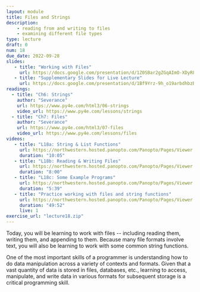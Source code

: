```yaml
---
layout: module
title: Files and Strings
description:
    - reading from and writing to files
    - examining different file types
type: lecture
draft: 0
num: 18
due_date: 2022-09-28
slides: 
   - title: "Working with Files"
     url: https://docs.google.com/presentation/d/1Z0SBar2gZGqAImO-XDyRFvAUlnBNKvnVsklIRzF4F0E/edit?usp=sharing
   - title: "Supplementary Slides for Live Lecture"
     url: https://docs.google.com/presentation/d/1Bf9Yrz-9h_o19arbdhbzBj-Zh_XbWrjqglymKHsUdtY/edit?usp=sharing
readings:
  - title: "Ch6: Strings"
    author: "Severance"
    url: https://www.py4e.com/html3/06-strings
    video_url: https://www.py4e.com/lessons/strings
  - title: "Ch7: Files"
    author: "Severance"
    url: https://www.py4e.com/html3/07-files
    video_url: https://www.py4e.com/lessons/files
videos:
   - title: "L18a: String & List Functions"
     url: https://northwestern.hosted.panopto.com/Panopto/Pages/Viewer.aspx?id=ea1ad916-4950-411f-952a-adc20157f86f
     duration: "10:05"
   - title: "L18b: Reading & Writing Files"
     url: https://northwestern.hosted.panopto.com/Panopto/Pages/Viewer.aspx?id=72a7f020-864b-4efd-afdc-adc20157f7a4
     duration: "8:00"
   - title: "L18c: Some Example Programs"
     url: https://northwestern.hosted.panopto.com/Panopto/Pages/Viewer.aspx?id=9829dcb3-e8f2-44ab-bee3-adc20157f6e6
     duration: "5:39"
   - title: "Practice working with files and string functions"
     url: https://northwestern.hosted.panopto.com/Panopto/Pages/Viewer.aspx?id=467d0392-e8d2-495e-969a-add500f78885
     duration: "49:52"
     live: 1
exercise_url: "lecture18.zip"
---
```



Today, you will be learning to work with files --  including reading them, writing them, and appending to them. Because many file formats involve text, you will also be learning to work with some common string functions.

One of the most important skills of a programmer is understanding how to do data manipulation across a variety of contexts and formats. Given that a vast quantity of data is stored in files, databases, etc., learning to access, manipulate, and write data in various formats for subsequent storage is a critical programming skill.